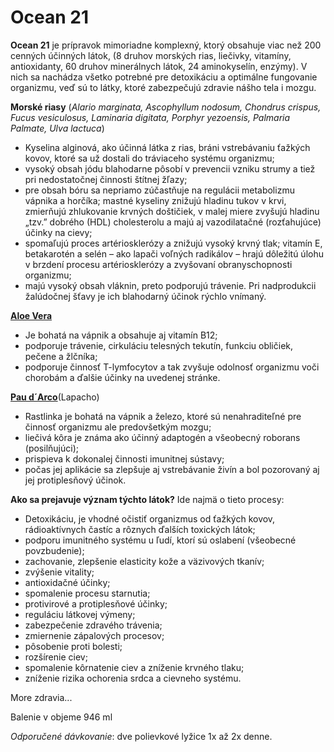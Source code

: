 Ocean 21
========

**Ocean 21** je prípravok mimoriadne komplexný, ktorý obsahuje viac než 200
cenných účinných látok, (8 druhov morských rias, liečivky, vitamíny,
antioxidanty, 60 druhov minerálnych látok, 24 aminokyselín, enzýmy). V nich sa
nachádza všetko potrebné pre detoxikáciu a optimálne fungovanie organizmu, veď
sú to látky, ktoré zabezpečujú zdravie nášho tela i mozgu.

**Morské riasy** (*Alario marginata, Ascophyllum nodosum, Chondrus crispus,
Fucus vesiculosus, Laminaria digitata, Porphyr yezoensis, Palmaria Palmate, Ulva
lactuca*)

* Kyselina alginová, ako účinná látka z rias, bráni vstrebávaniu ťažkých kovov, ktoré sa už dostali do tráviaceho systému organizmu;
* vysoký obsah jódu blahodarne pôsobí v prevencii vzniku strumy a tiež pri nedostatočnej činnosti štítnej žľazy;
* pre obsah bóru sa nepriamo zúčastňuje na regulácii metabolizmu vápnika a horčíka; mastné kyseliny znižujú hladinu tukov v krvi, zmierňujú zhlukovanie krvných doštičiek, v malej miere zvyšujú hladinu „tzv.” dobrého (HDL) cholesterolu a majú aj vazodilatačné (rozťahujúce) účinky na cievy;
* spomaľujú proces artériosklerózy a znižujú vysoký krvný tlak; vitamín E, betakarotén a selén – ako lapači voľných radikálov – hrajú dôležitú úlohu v brzdení procesu artériosklerózy a zvyšovaní obranyschopnosti organizmu;
* majú vysoký obsah vláknin, preto podporujú trávenie. Pri nadprodukcii žalúdočnej šťavy je ich blahodarný účinok rýchlo vnímaný.

**[Aloe Vera](../bylinky/aloe-vera)**

* Je bohatá na vápnik a obsahuje aj vitamín B12;
* podporuje trávenie, cirkuláciu telesných tekutín, funkciu obličiek, pečene a žlčníka;
* podporuje činnosť T-lymfocytov a tak zvyšuje odolnosť organizmu voči chorobám a ďalšie účinky na uvedenej stránke.

[**Pau d´Arco**](../bylinky/lapacho-matto-grosso)(Lapacho)

* Rastlinka je bohatá na vápnik a železo, ktoré sú nenahraditeľné pre činnosť organizmu ale predovšetkým mozgu;
* liečivá kôra je známa ako účinný adaptogén a všeobecný roborans (posilňujúci);
* prispieva k dokonalej činnosti imunitnej sústavy;
* počas jej aplikácie sa zlepšuje aj vstrebávanie živín a bol pozorovaný aj jej protiplesňový účinok.

**Ako sa prejavuje význam týchto látok?** Ide najmä o tieto procesy:

* Detoxikáciu, je vhodné očistiť organizmus od ťažkých kovov, rádioaktívnych častíc a rôznych ďalších toxických látok;
* podporu imunitného systému u ľudí, ktorí sú oslabení (všeobecné povzbudenie);
* zachovanie, zlepšenie elasticity kože a väzivových tkanív;
* zvýšenie vitality;
* antioxidačné účinky;
* spomalenie procesu starnutia;
* protivirové a protiplesňové účinky;
* reguláciu látkovej výmeny;
* zabezpečenie zdravého trávenia;
* zmiernenie zápalových procesov;
* pôsobenie proti bolesti;
* rozšírenie ciev;
* spomalenie kôrnatenie ciev a zníženie krvného tlaku;
* zníženie rizika ochorenia srdca a cievneho systému.

More zdravia...

Balenie v objeme 946 ml

*Odporučené dávkovanie*: dve polievkové lyžice 1x až 2x denne.
